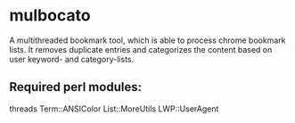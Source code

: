 mulbocato
=========

A multithreaded bookmark tool, which is able to process chrome bookmark lists. It removes duplicate entries and categorizes the content based on user keyword- and category-lists.

Required perl modules:
----------------------

threads
Term::ANSIColor
List::MoreUtils
LWP::UserAgent

